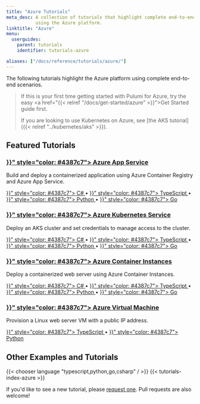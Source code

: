 ```yaml
---
title: "Azure Tutorials"
meta_desc: A collection of tutorials that highlight complete end-to-end scenarios when
           using the Azure platform.
linktitle: "Azure"
menu:
  userguides:
    parent: tutorials
    identifier: tutorials-azure

aliases: ["/docs/reference/tutorials/azure/"]
---
```


The following tutorials highlight the Azure platform using complete end-to-end scenarios.

> If this is your first time getting started with Pulumi for Azure, try the
> easy <a href="{{< relref "/docs/get-started/azure" >}}">Get Started guide</a> first.
>
> If you are looking to use Kubernetes on Azure, see [the AKS tutorial]({{< relref "../kubernetes/aks" >}}).

## Featured Tutorials

<div class="md:flex flex-row mt-6 mb-6">
    <div class="w-1/2 border-solid border-t-2 border-gray-200">
        <h3 class="no-anchor pt-4">
            <i class="fas fa-boxes pr-2"></i>
            <a href="{{< relref "azure-cs-appservice-docker" >}}" style="color: #4387c7">
                Azure App Service
            </a>
        </h3>
        <p>
            Build and deploy a containerized application
            using Azure Container Registry and Azure App Service.
        </p>
        <p>
            <a href="{{< relref "azure-cs-appservice-docker" >}}" style="color: #4387c7">
                C#
            </a>&bull;
            <a href="{{< relref "azure-ts-appservice-docker" >}}" style="color: #4387c7">
                TypeScript
            </a>&bull;
            <a href="{{< relref "azure-py-appservice-docker" >}}" style="color: #4387c7">
                Python
            </a>&bull;
            <a href="{{< relref "azure-go-appservice-docker" >}}" style="color: #4387c7">
                Go
            </a>
        </p>
    </div>
    <div class="w-1/2 border-solid ml-4 border-t-2 border-gray-200">
        <h3 class="no-anchor pt-4">
            <i class="fas fa-globe pr-2"></i>
            <a href="{{< relref "azure-cs-aks-helm" >}}" style="color: #4387c7">
                Azure Kubernetes Service
            </a>
        </h3>
        <p>
            Deploy an AKS cluster and set credentials to manage access to the cluster.
        </p>
        <p>
            <a href="{{< relref "azure-cs-aks-helm" >}}" style="color: #4387c7">
                C#
            </a>&bull;
            <a href="{{< relref "azure-ts-aks-helm" >}}" style="color: #4387c7">
                TypeScript
            </a>&bull;
            <a href="{{< relref "azure-py-aks-helm" >}}" style="color: #4387c7">
                Python
            </a>&bull;
            <a href="{{< relref "azure-go-aks-helm" >}}" style="color: #4387c7">
                Go
            </a>
        </p>
    </div>
</div>

<div class="md:flex flex-row mt-6 mb-6">
    <div class="w-1/2 border-solid border-t-2 border-gray-200">
        <h3 class="no-anchor pt-4">
            <i class="fas fa-boxes pr-2"></i>
            <a href="{{< relref "azure-cs-aci" >}}" style="color: #4387c7">
                Azure Container Instances
            </a>
        </h3>
        <p>
            Deploy a containerized web server using Azure Container Instances.
        </p>
        <p>
            <a href="{{< relref "azure-cs-aci" >}}" style="color: #4387c7">
                C#
            </a>&bull;
            <a href="{{< relref "azure-ts-aci" >}}" style="color: #4387c7">
                TypeScript
            </a>&bull;
            <a href="{{< relref "azure-py-aci" >}}" style="color: #4387c7">
                Python
            </a>&bull;
            <a href="{{< relref "azure-go-aci" >}}" style="color: #4387c7">
                Go
            </a>
        </p>
    </div>
    <div class="w-1/2 border-solid ml-4 border-t-2 border-gray-200">
        <h3 class="no-anchor pt-4">
            <i class="fas fa-server pr-2"></i>
            <a href="{{< relref "azure-ts-webserver" >}}" style="color: #4387c7">
                Azure Virtual Machine
            </a>
        </h3>
        <p>
            Provision a Linux web server VM with a public IP address.
        </p>
        <p>
            <a href="{{< relref "azure-ts-webserver" >}}" style="color: #4387c7">
                TypeScript
            </a>&bull;
            <a href="{{< relref "azure-py-webserver" >}}" style="color: #4387c7">
                Python
            </a>
        </p>
    </div>
</div>

## Other Examples and Tutorials

{{< chooser language "typescript,python,go,csharp" / >}}
{{< tutorials-index-azure >}}

If you'd like to see a new tutorial, please [request one](
https://github.com/pulumi/docs/issues/new?title=New%20Azure%20Tutorial%20Request).
Pull requests are also welcome!
